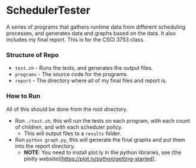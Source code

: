 # SchedulerTester
A series of programs that gathers runtime data from different scheduling processes, and generates data and graphs based on the data. It also includes my final report. This is for the CSCI 3753 class.

### Structure of Repo
* `test.sh` - Runs the tests, and generates the output files.
* `programs` - The source code for the programs.
* `report` - The directory where all of my final files and report is.

### How to Run
All of this should be done from the root directory.

* Run `./test.sh`, this will run the tests on each program, with each count of children, and with each scheduler policy.
  * This will output files to a `results` folder.
* Run `python graph.py`, this will generate the final graphs and put them into the report directory.
  * **NOTE**: You need to install plot.ly in the python libraries, see (the plotly website)[https://plot.ly/python/getting-started].

